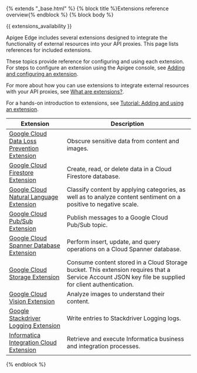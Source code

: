 {% extends "_base.html" %}
{% block title %}Extensions reference overview{% endblock %}
{% block body %}

{{ extensions_availability }}

Apigee Edge includes several extensions designed to integrate the functionality of external resources into your API proxies. This page lists references for included extensions.

These topics provide reference for configuring and using each extension. For steps to configure an extension using the Apigee console, see [Adding and configuring an extension](/api-platform/extensions/configuring-an-extension).

For more about how you can use extensions to integrate external resources with your API proxies, see [What are extensions?](/api-platform/extensions/extensions-overview).

For a hands-on introduction to extensions, see [Tutorial: Adding and using an extension](/api-platform/tutorials/add-extension/intro).

Extension | Description
------------ | -------------
[Google Cloud Data Loss Prevention Extension](/api-platform/reference/extensions/google-cloud-data-loss-prevention-extension) | Obscure sensitive data from content and images.
[Google Cloud Firestore Extension](/api-platform/reference/extensions/google-cloud-firestore-extension) | Create, read, or delete data in a Cloud Firestore database.
[Google Cloud Natural Language Extension](/api-platform/reference/extensions/google-cloud-natural-language-extension) | Classify content by applying categories, as well as to analyze content sentiment on a positive to negative scale.
[Google Cloud Pub/Sub Extension](/api-platform/reference/extensions/google-cloud-pub-sub/google-cloud-pub-sub-extension-changelog) | Publish messages to a Google Cloud Pub/Sub topic.
[Google Cloud Spanner Database Extension](/api-platform/reference/extensions/google-cloud-spanner-database-extension) | Perform insert, update, and query operations on a Cloud Spanner database.
[Google Cloud Storage Extension](/api-platform/reference/extensions/google-cloud-storage-extension) | Consume content stored in a Cloud Storage bucket. This extension requires that a Service Account JSON key file be supplied for client authentication.
[Google Cloud Vision Extension](/api-platform/reference/extensions/google-cloud-vision-extension) | Analyze images to understand their content.
[Google Stackdriver Logging Extension](/api-platform/reference/extensions/google-stackdriver-logging-extension) | Write entries to Stackdriver Logging logs.
[Informatica Integration Cloud Extension](/api-platform/reference/extensions/informatica-integration-extension) | Retrieve and execute Informatica business and integration processes.

{% endblock %}
